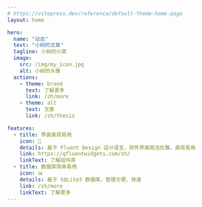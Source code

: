 ```yaml
---
# https://vitepress.dev/reference/default-theme-home-page
layout: home

hero:
  name: "动态"
  text: "小树的文章"
  tagline: 小树的小窝
  image:
    src: /img/my_icon.jpg
    alt: 小树的头像
  actions:
    - theme: brand
      text: 了解更多
      link: /zh/more
    - theme: alt
      text: 文章
      link: /zh/thesis

features:
  - title: 界面美观易用
    icon: 🌟
    details: 基于 Fluent Design 设计语言，软件界面简洁优雅、直观易用
    link: https://qfluentwidgets.com/zh/
    linkText: 了解组件库
  - title: 数据库简单易用
    icon: 📊
    details: 基于 SQLite3 数据库，管理方便、快速
    link: /zh/more
    linkText: 了解更多
---
```


